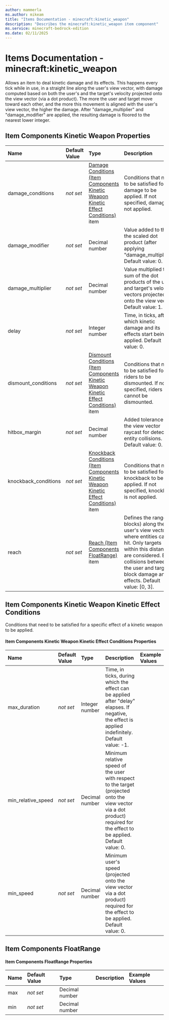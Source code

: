 ```yaml
---
author: mammerla
ms.author: mikeam
title: "Items Documentation - minecraft:kinetic_weapon"
description: "Describes the minecraft:kinetic_weapon item component"
ms.service: minecraft-bedrock-edition
ms.date: 02/11/2025 
---
```


# Items Documentation - minecraft:kinetic_weapon

Allows an item to deal kinetic damage and its effects. This happens every tick while in use, in a straight line along the user's view vector, with damage computed based on both the user's and the target's velocity projected onto the view vector (via a dot product). The more the user and target move toward each other, and the more this movement is aligned with the user's view vector, the higher the damage. After "damage_multiplier" and "damage_modifier" are applied, the resulting damage is floored to the nearest lower integer.


## Item Components Kinetic Weapon Properties

|Name       |Default Value |Type |Description |Example Values |
|:----------|:-------------|:----|:-----------|:------------- |
| damage_conditions | *not set* | [Damage Conditions (Item Components Kinetic Weapon Kinetic Effect Conditions)](#item-components-kinetic-weapon-kinetic-effect-conditions) item | Conditions that need to be satisfied for damage to be applied. If not specified, damage is not applied. |  | 
| damage_modifier | *not set* | Decimal number | Value added to the the scaled dot product (after applying "damage_multiplier"). Default value: 0. |  | 
| damage_multiplier | *not set* | Decimal number | Value multiplied to sum of the dot products of the user and target's velocity vectors projected onto the view vector. Default value: 1. |  | 
| delay | *not set* | Integer number | Time, in ticks, after which kinetic damage and its effects start being applied. Default value: 0. |  | 
| dismount_conditions | *not set* | [Dismount Conditions (Item Components Kinetic Weapon Kinetic Effect Conditions)](#item-components-kinetic-weapon-kinetic-effect-conditions) item | Conditions that need to be satisfied for riders to be dismounted. If not specified, riders cannot be dismounted. |  | 
| hitbox_margin | *not set* | Decimal number | Added tolerance to the view vector raycast for detecting entity collisions. Default value: 0. |  | 
| knockback_conditions | *not set* | [Knockback Conditions (Item Components Kinetic Weapon Kinetic Effect Conditions)](#item-components-kinetic-weapon-kinetic-effect-conditions) item | Conditions that need to be satisfied for knockback to be applied. If not specified, knockback is not applied. |  | 
| reach | *not set* | [Reach (Item Components FloatRange)](#item-components-floatrange) item | Defines the range (in blocks) along the user's view vector where entities can be hit. Only targets within this distance are considered. Block collisions between the user and target block damage and its effects. Default value: [0, 3]. |  | 

## Item Components Kinetic Weapon Kinetic Effect Conditions
Conditions that need to be satisfied for a specific effect of a kinetic weapon to be applied.


#### Item Components Kinetic Weapon Kinetic Effect Conditions Properties

|Name       |Default Value |Type |Description |Example Values |
|:----------|:-------------|:----|:-----------|:------------- |
| max_duration | *not set* | Integer number | Time, in ticks, during which the effect can be applied after "delay" elapses. If negative, the effect is applied indefinitely. Default value: -1. |  | 
| min_relative_speed | *not set* | Decimal number | Minimum relative speed of the user with respect to the target (projected onto the view vector via a dot product) required for the effect to be applied. Default value: 0. |  | 
| min_speed | *not set* | Decimal number | Minimum user's speed (projected onto the view vector via a dot product) required for the effect to be applied. Default value: 0. |  | 

## Item Components FloatRange

#### Item Components FloatRange Properties

|Name       |Default Value |Type |Description |Example Values |
|:----------|:-------------|:----|:-----------|:------------- |
| max | *not set* | Decimal number |  |  | 
| min | *not set* | Decimal number |  |  | 